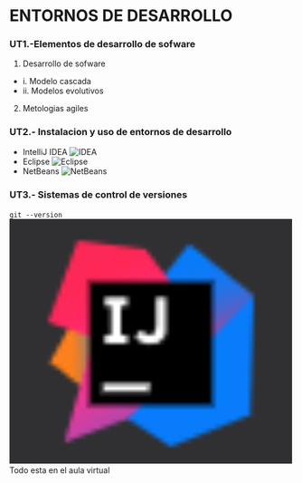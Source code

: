 # ENTORNOS DE DESARROLLO


### UT1.-Elementos de desarrollo de sofware

1. Desarrollo de sofware
-  i. Modelo cascada
- ii. Modelos evolutivos
2. Metologias agiles

### UT2.- Instalacion y uso de entornos de desarrollo

- IntelliJ IDEA <img src="IDEA.PNG" alt="IDEA" width="500"/>
- Eclipse <img src="eclipse.PNG" alt="Eclipse" width="500"/>
- NetBeans <img src="netbeans.PNG" alt="NetBeans" width="500"/>

### UT3.- Sistemas de control de versiones

<code>git --version</code>
<img src="img/IDEA.png" alt="IDEA" width="500"/>
Todo esta en el aula virtual
